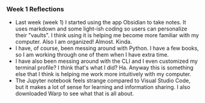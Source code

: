 ### Week 1 Reflections
- Last week (week 1) I started using the app Obsidian to take notes. It uses markdown and some light-ish coding so users can personalize their "vaults". I think using it is helping me become more familiar with my computer. Also I am organized! Almost. Kinda.
- I have, of course, been messing around with Python. I have a few books, so I am working through one of them when I have extra time.
- I have also been messing around with the CLI and I even customized my terminal profile? I think that's what I did? Ha. Anyway this is something else that I think is helping me work more intuitively with my computer.
- The Jupyter notebook feels strange compared to Visual Studio Code, but it makes a lot of sense for learning and information sharing. I also downloaded Warp to see what that is all about.